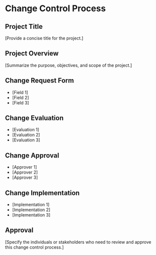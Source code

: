 # Change Control Process

## Project Title

[Provide a concise title for the project.]

## Project Overview

[Summarize the purpose, objectives, and scope of the project.]

## Change Request Form

- [Field 1]
- [Field 2]
- [Field 3]

## Change Evaluation

- [Evaluation 1]
- [Evaluation 2]
- [Evaluation 3]

## Change Approval

- [Approver 1]
- [Approver 2]
- [Approver 3]

## Change Implementation

- [Implementation 1]
- [Implementation 2]
- [Implementation 3]

## Approval

[Specify the individuals or stakeholders who need to review and approve this change control process.]

